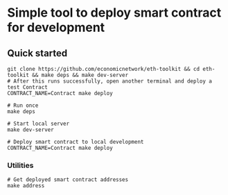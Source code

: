 # Simple tool to deploy smart contract for development

## Quick started

```
git clone https://github.com/economicnetwork/eth-toolkit && cd eth-toolkit && make deps && make dev-server
# After this runs successfully, open another terminal and deploy a test Contract
CONTRACT_NAME=Contract make deploy
```

```
# Run once
make deps

# Start local server
make dev-server

# Deploy smart contract to local development
CONTRACT_NAME=Contract make deploy

```

### Utilities

```
# Get deployed smart contract addresses
make address
```
